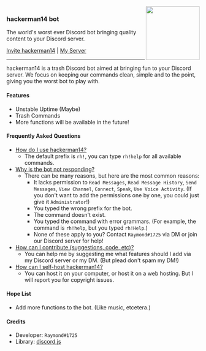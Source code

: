 <img align="right" width="140" height="140" src="https://cdn.discordapp.com/attachments/609430876626878476/622729942895034368/Avatar.png">

### hackerman14 bot
The world's worst ever Discord bot bringing quality content to your Discord server.


[Invite hackerman14](https://discordapp.com/oauth2/authorize?client_id=619613322903420929&scope=bot&permissions=3072) | [My Server](https://discord.gg/fy6nBMg)
- - -
hackerman14 is a trash Discord bot aimed at bringing fun to your Discord server. We focus on keeping our commands clean, simple and to the point, giving you the worst bot to play with.

#### Features
- Unstable Uptime (Maybe)
- Trash Commands
- More functions will be available in the future!

#### Frequently Asked Questions
- <u>How do I use hackerman14?</u>
	- The default prefix is `rh!`, you can type `rh!help` for all available commands.
- <u>Why is the bot not responding?</u>
	- There can be many reasons, but here are the most common reasons:
		- It lacks permission to `Read Messages`, `Read Message History`, `Send Messages`, `View Channel`, `Connect`, `Speak`, `Use Voice Activity`. (If you don't want to add the permissions one by one, you could just give it `Administrator`!)
		- You typed the wrong prefix for the bot.
		- The command doesn't exist.
    	- You typed the command with error grammars. (For example, the command is `rh!help`, but you typed `rh!Help`.)
		- None of these apply to you? Contact `Raymond#1725` via DM or join our Discord server for help!
- <u>How can I contribute (suggestions, code, etc)?</u>
	- You can help me by suggesting me what features should I add via my Discord server or my DM. (But plead don't spam my DM!)
- <u>How can I self-host hackerman14?</u>
	- You can host it on your computer, or host it on a web hosting. But I will report you for copyright issues.

#### Hope List
- Add more functions to the bot. (Like music, etcetera.)

#### Credits
- Developer: `Raymond#1725`
- Library: [discord.js](https://discord.js.org)
